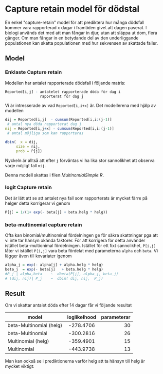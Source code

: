 # Capture retain model för dödstal

En enkel "capture-retain" model för att prediktera hur många dödsfall kommer vara rapporterad x dagar i framtiden givet att dagen paserat. 
I biologi används det med att man fångar in djur, utan att släppa ut dom, flera gånger. Om man fångar in en betydande del av den underliggande populationen kan skatta populationen med hur sekvensen av skattade faller.

## Model
### Enklaste Capture retain

Modellen har antalet rapporterade dödsfall i följande matris:

``` r
Reported[i,j] - antatelet rapporterade döda för dag i
                raporterat för dag j
```
Vi är intresserade av vad `Reported[i,i+x]` är.
Det modellerena med hjälp av modellen 

``` r
dij = Reported[i,j]  - cumsum(Reported[i,i:(j-1)] 
 # antal nya döda rapporterat dag j
nij = Reported[i,j+x] - cumsum(Reported[i,i:(j-1)]
 # antal möjliga som kan rapporteras

dbin(  x = dij, 
	 size = nij,
	 prob = P[j])

```

Nyckeln är alltså att efter `j` förväntas vi ha lika stor sannolikhet att observa varje möjligt fall `nij`.

Denna modell skattas i filen *MultinomialSimple.R*.


### logit Capture retain
Det är lätt att se att antalet nya fall som rapporterats är mycket färre på helger detta korrigerar vi genom

``` r
P[j] = 1/(1+ exp(- beta[j] + beta.helg * helg))
``` 



### beta-multinomial capture retain
Ofta kan binomial/multinominal fördelningen ge för säkra skattningar pga att vi inte tar hänsyn okända faktorer. För att korrigera för detta använder istället beta-multionimal fördelningen. Istället för ett fixt sannolikhet, `P[i,j]` låter vi istället `P[i,j]` vara beta fördelat med parameterna `alpha` och `beta`. Vi lägger även till kovariater igenom 

``` r
alpha_j = exp(- alpha[j] + alpha.helg * helg)
beta_j  = exp(- beta[j]   + beta.helg * helg)
#P_j | alpha,beta    ~  dbeta(P[j], alpha_j, beta_j) 
# (dij, nij)| P_j    ~  dbin( dij, nij,  P_j)
``` 


## Result
Om vi skattar antalet döda efter 14 dagar får vi följande resultat

| model        | loglikelhood           | parameterar  |
| ------------- |:-------------:| -----:|
| beta-Multinomial  (helg)    | -278.4706   |30 |
| beta-Multinomial      | -300.2816   |26 |
| Multinomial  (helg) | -359.4901 | 15|
| Multinomial   | -443.9738 | 13|

Man kan också se i prediktionerna varför helg att ta hänsyn till helg är mycket viktigt:
